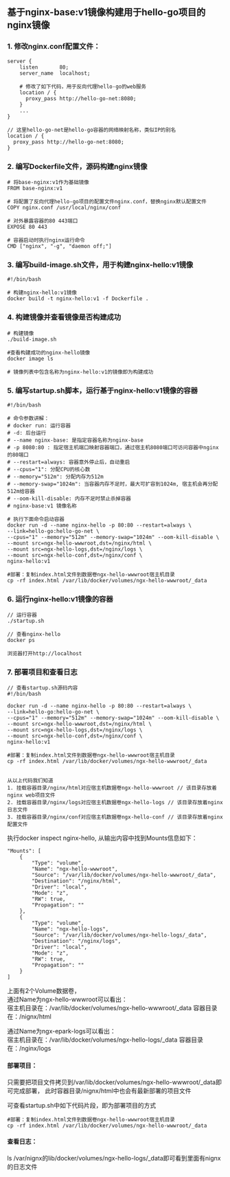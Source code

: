 ## 基于nginx-base:v1镜像构建用于hello-go项目的nginx镜像

### 1. 修改nginx.conf配置文件：
```
server {
    listen       80;
    server_name  localhost;
    
    # 修改了如下代码，用于反向代理hello-go的web服务
    location / {
      proxy_pass http://hello-go-net:8080;
    }
    ...
}

// 这里hello-go-net是hello-go容器的网络映射名称，类似IP的别名
location / {
  proxy_pass http://hello-go-net:8080;
}

```

### 2. 编写Dockerfile文件，源码构建nginx镜像
```
# 将base-nginx:v1作为基础镜像
FROM base-nginx:v1

# 将配置了反向代理hello-go项目的配置文件nginx.conf，替换nginx默认配置文件
COPY nginx.conf /usr/local/nginx/conf

# 对外暴露容器的80 443端口
EXPOSE 80 443

# 容器启动时执行nginx运行命令
CMD ["nginx", "-g", "daemon off;"]
```

### 3. 编写build-image.sh文件，用于构建nginx-hello:v1镜像
```
#!/bin/bash

# 构建nginx-hello:v1镜像
docker build -t nginx-hello:v1 -f Dockerfile .
```
### 4. 构建镜像并查看镜像是否构建成功

```
# 构建镜像
./build-image.sh

#查看构建成功的nginx-hello镜像
docker image ls

# 镜像列表中包含名称为nginx-hello:v1的镜像即为构建成功
```

### 5. 编写startup.sh脚本，运行基于nginx-hello:v1镜像的容器

```
#!/bin/bash

# 命令参数讲解：
# docker run: 运行容器
# -d: 后台运行
# --name nginx-base: 是指定容器名称为nginx-base
# -p 8080:80 : 指定宿主机端口映射容器端口，通过宿主机8080端口可访问容器中nginx的80端口
# --restart=always: 容器意外停止后，自动重启
# --cpus="1": 分配CPU的核心数
# --memory="512m": 分配内存为512m
# --memory-swap="1024m": 当容器内存不足时，最大可扩容到1024m, 宿主机会再分配512m给容器
# --oom-kill-disable: 内存不足时禁止杀掉容器
# nginx-base:v1 镜像名称

# 执行下面命令启动容器
docker run -d --name nginx-hello -p 80:80 --restart=always \
--link=hello-go:hello-go-net \
--cpus="1" --memory="512m" --memory-swap="1024m" --oom-kill-disable \
--mount src=ngx-hello-wwwroot,dst=/nginx/html \
--mount src=ngx-hello-logs,dst=/nginx/logs \
--mount src=ngx-hello-conf,dst=/nginx/conf \
nginx-hello:v1

#部署：复制index.html文件到数据卷ngx-hello-wwwroot宿主机目录
cp -rf index.html /var/lib/docker/volumes/ngx-hello-wwwroot/_data
```

### 6. 运行nginx-hello:v1镜像的容器
```
// 运行容器
./startup.sh

// 查看nginx-hello
docker ps

浏览器打开http://localhost

```

### 7. 部署项目和查看日志

```
// 查看startup.sh源码内容
#!/bin/bash

docker run -d --name nginx-hello -p 80:80 --restart=always \
--link=hello-go:hello-go-net \
--cpus="1" --memory="512m" --memory-swap="1024m" --oom-kill-disable \
--mount src=ngx-hello-wwwroot,dst=/nginx/html \
--mount src=ngx-hello-logs,dst=/nginx/logs \
--mount src=ngx-hello-conf,dst=/nginx/conf \
nginx-hello:v1

#部署：复制index.html文件到数据卷ngx-hello-wwwroot宿主机目录
cp -rf index.html /var/lib/docker/volumes/ngx-hello-wwwroot/_data


从以上代码我们知道  
1. 挂载容器目录/nginx/html对应宿主机数据卷ngx-hello-wwwroot // 该目录存放着nginx web项目文件  
2. 挂载容器目录/nginx/logs对应宿主机数据卷ngx-hello-logs // 该目录存放着nginx日志文件  
3. 挂载容器目录/nginx/conf对应宿主机数据卷ngx-hello-conf // 该目录存放着nginx配置文件 
```

执行docker inspect nginx-hello, 从输出内容中找到Mounts信息如下：

```
"Mounts": [
    {
        "Type": "volume",
        "Name": "ngx-hello-wwwroot",
        "Source": "/var/lib/docker/volumes/ngx-hello-wwwroot/_data",
        "Destination": "/nginx/html",
        "Driver": "local",
        "Mode": "z",
        "RW": true,
        "Propagation": ""
    },
    {
        "Type": "volume",
        "Name": "ngx-hello-logs",
        "Source": "/var/lib/docker/volumes/ngx-hello-logs/_data",
        "Destination": "/nginx/logs",
        "Driver": "local",
        "Mode": "z",
        "RW": true,
        "Propagation": ""
    }
]
```

上面有2个Volume数据卷，  
通过Name为ngx-hello-wwwroot可以看出：  
宿主机目录在：/var/lib/docker/volumes/ngx-hello-wwwroot/_data 
容器目录在：/nignx/html  

通过Name为ngx-epark-logs可以看出：  
宿主机目录在：/var/lib/docker/volumes/ngx-hello-logs/_data 
容器目录在：/nginx/logs

#### 部署项目：  
只需要把项目文件拷贝到/var/lib/docker/volumes/ngx-hello-wwwroot/_data即可完成部署， 
此时容器目录/nignx/html中也会有最新部署的项目文件

可查看startup.sh中如下代码片段，即为部署项目的方式
```
#部署：复制index.html文件到数据卷ngx-hello-wwwroot宿主机目录
cp -rf index.html /var/lib/docker/volumes/ngx-hello-wwwroot/_data
```

#### 查看日志： 
ls /var/nignx的lib/docker/volumes/ngx-hello-logs/_data即可看到里面有nignx的日志文件

 
